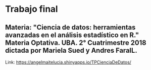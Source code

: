 # Trabajo final 

## Materia: "Ciencia de datos: herramientas avanzadas en el análisis estadístico en R." Materia Optativa. UBA. 2° Cuatrimestre 2018 dictada por Mariela Sued y Andres FaralL.

Link: https://angelmaitelucia.shinyapps.io/TPCienciaDeDatos/
